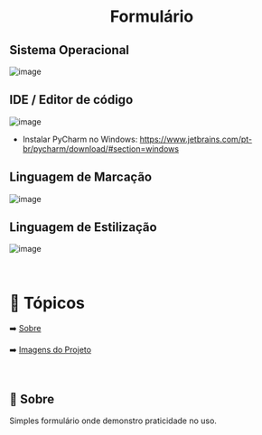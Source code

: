 <h1 align="center">
  <a> Formulário </a>
</h1>

<h2>Sistema Operacional</h2>

![image](https://user-images.githubusercontent.com/37275221/125127956-b2f42c80-e0d3-11eb-9d38-619abc7148ce.png) 


<h2>IDE / Editor de código </h2>

![image](https://user-images.githubusercontent.com/37275221/127346661-b2b51a03-8e4c-4788-a691-7554cf58948f.png)

- Instalar PyCharm no Windows: https://www.jetbrains.com/pt-br/pycharm/download/#section=windows

<h2> Linguagem de Marcação </h2>

![image](https://user-images.githubusercontent.com/37275221/129412117-b36f2ed0-40e5-4207-9758-7b262a012fc5.png)

<h2> Linguagem de Estilização </h2>

![image](https://user-images.githubusercontent.com/37275221/129412136-c462e004-863c-4745-8b30-5b4d869a58f7.png)




<br>


🏁 Tópicos
=================
 <!--ts-->
  ➡️ [Sobre](#Sobre)
  
  ➡️ [Imagens do Projeto](#ImgDoProj)

<br>



<h2> 🔵 Sobre </h2>

Simples formulário onde demonstro praticidade no uso. 
